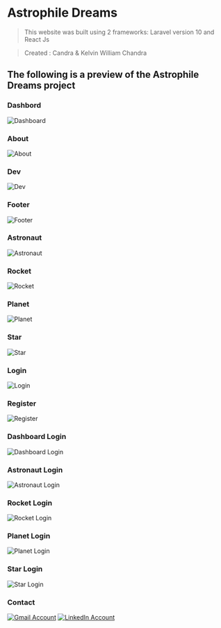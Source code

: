 # Astrophile Dreams
> This website was built using 2 frameworks: Laravel version 10 and React Js

> Created : Candra & Kelvin William Chandra

## The following is a preview of the Astrophile Dreams project
### Dashbord
![Dashboard](https://github.com/candra1525/Astrophiledream_Project_ReactJS_Laravel/blob/main/dashboard.png)

### About
![About](https://github.com/candra1525/Astrophiledream_Project_ReactJS_Laravel/blob/main/about.png)

### Dev
![Dev](https://github.com/candra1525/Astrophiledream_Project_ReactJS_Laravel/blob/main/dev.png)

### Footer 
![Footer](https://github.com/candra1525/Astrophiledream_Project_ReactJS_Laravel/blob/main/footer.png)

### Astronaut 
![Astronaut](https://github.com/candra1525/Astrophiledream_Project_ReactJS_Laravel/blob/main/astronaut.png)

### Rocket 
![Rocket](https://github.com/candra1525/Astrophiledream_Project_ReactJS_Laravel/blob/main/planet.png)

### Planet 
![Planet](https://github.com/candra1525/Astrophiledream_Project_ReactJS_Laravel/blob/main/planet.png)

### Star 
![Star](https://github.com/candra1525/Astrophiledream_Project_ReactJS_Laravel/blob/main/star.png)

### Login
![Login](https://github.com/candra1525/Astrophiledream_Project_ReactJS_Laravel/blob/main/login.png)

### Register 
![Register](https://github.com/candra1525/Astrophiledream_Project_ReactJS_Laravel/blob/main/register.png)

### Dashboard Login
![Dashboard Login](https://github.com/candra1525/Astrophiledream_Project_ReactJS_Laravel/blob/main/dashboard_login.png)

### Astronaut Login
![Astronaut Login](https://github.com/candra1525/Astrophiledream_Project_ReactJS_Laravel/blob/main/astronaut_login.png)

### Rocket Login
![Rocket Login](https://github.com/candra1525/Astrophiledream_Project_ReactJS_Laravel/blob/main/planet_login.png)

### Planet Login
![Planet Login](https://github.com/candra1525/Astrophiledream_Project_ReactJS_Laravel/blob/main/planet_login.png)

### Star Login
![Star Login](https://github.com/candra1525/Astrophiledream_Project_ReactJS_Laravel/blob/main/star_login.png)

### Contact
[![Gmail Account](https://github.com/candra1525/candra1525/blob/main/gmail_121x39.png)](mailto:candraandi2003@gmail.com)
[![LinkedIn Account](https://github.com/candra1525/candra1525/blob/main/linked_in_121x39.png)](https://www.linkedin.com/in/candra1525/)

